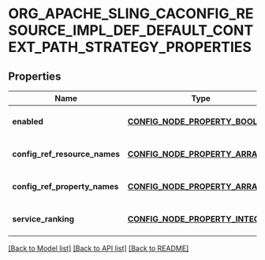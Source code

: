 # ORG_APACHE_SLING_CACONFIG_RESOURCE_IMPL_DEF_DEFAULT_CONTEXT_PATH_STRATEGY_PROPERTIES

## Properties
Name | Type | Description | Notes
------------ | ------------- | ------------- | -------------
**enabled** | [**CONFIG_NODE_PROPERTY_BOOLEAN**](configNodePropertyBoolean.md) |  | [optional] [default to null]
**config_ref_resource_names** | [**CONFIG_NODE_PROPERTY_ARRAY**](configNodePropertyArray.md) |  | [optional] [default to null]
**config_ref_property_names** | [**CONFIG_NODE_PROPERTY_ARRAY**](configNodePropertyArray.md) |  | [optional] [default to null]
**service_ranking** | [**CONFIG_NODE_PROPERTY_INTEGER**](configNodePropertyInteger.md) |  | [optional] [default to null]

[[Back to Model list]](../README.md#documentation-for-models) [[Back to API list]](../README.md#documentation-for-api-endpoints) [[Back to README]](../README.md)


